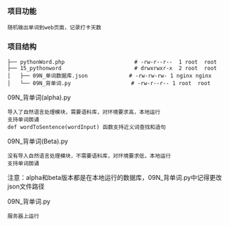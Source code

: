 ### 项目功能
```
随机输出单词到web页面，记录打卡天数
```

### 项目结构

```
├── pythonWord.php                      # -rw-r--r--  1 root  root
├── 15_pythonword                       # drwxrwxr-x  2 root  root        
│   ├── 09N_单词数据库.json             # -rw-rw-rw- 1 nginx nginx 
│   └── 09N_背单词.py                   # -rw-r--r-- 1 root  root

```


09N_背单词(alpha).py
```
导入了自然语言处理模块，需要语料库，对环境要求高，本地运行
支持单词朗诵
def wordToSentence(wordInput) 函数支持近义词查找和造句

```


09N_背单词(Beta).py
```
没有导入自然语言处理模块，不需要语料库，对环境要求低，本地运行
支持单词朗诵

```


注意：alpha和beta版本都是在本地运行的数据库，09N_背单词.py中记得更改json文件路径

09N_背单词.py
```
服务器上运行
```
